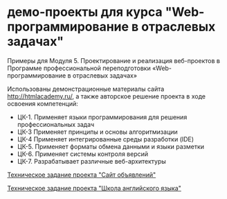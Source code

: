 # демо-проекты для курса "Web-программирование в отраслевых задачах"

Примеры для Модуля 5. Проектирование и реализация веб-проектов в Программе профессиональной переподготовки «Web-программирование в отраслевых задачах»

Использованы демонстрационные материалы сайта http://htmlacademy.ru/, а также авторское решение проекта в ходе освоения компетенций:
*	ЦК-1. Применяет языки программирования для решения профессиональных задач
*	ЦК-3 Применяет принципы и основы алгоритмизации
*	ЦК-4 Применяет интегрированные среды разработки (IDE)
*	ЦК-5. Применяет форматы обмена данными и языки разметки
*	ЦК-6. Применяет системы контроля версий
*	ЦК-7. Разрабатывает различные веб-архитектуры

[Техническое задание проекта "Сайт объявлений"](ТЗ.md)

[Техническое задание проекта "Школа английского языка"](ТЗ2.pdf)
